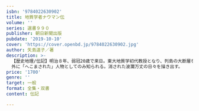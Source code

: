 ```yaml
---
isbn: '9784022630902'
title: 地質学者ナウマン伝
volume: ''
series: 選書９９０
publisher: 朝日新聞出版
pubdate: '2019-10-10'
cover: 'https://cover.openbd.jp/9784022630902.jpg'
author: 矢島道子／著
description: >-
  【歴史地理/伝記】明治８年、弱冠20歳で来日。東大地質学初代教授となり、列島の大断層を見いだしたが輝かしい業績よりも今はゾウ化石の名の由来として、母国ドイツで森
  外に「へこまされた」人物としてのみ知られる。消された波瀾万丈の日々を描き出す。
price: '1700'
genre: ''
target: 一般
format: 全集・双書
content: 伝記

---
```

